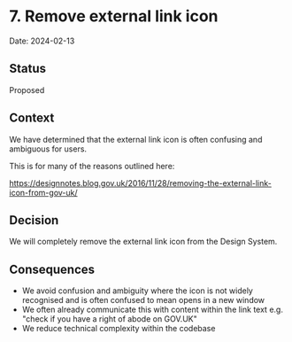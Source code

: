 # 7. Remove external link icon

Date: 2024-02-13

## Status

Proposed

## Context

We have determined that the external link icon is often confusing and ambiguous for users.

This is for many of the reasons outlined here:

https://designnotes.blog.gov.uk/2016/11/28/removing-the-external-link-icon-from-gov-uk/

## Decision

We will completely remove the external link icon from the Design System.

## Consequences

- We avoid confusion and ambiguity where the icon is not widely recognised and is often confused to mean opens in a new window
- We often already communicate this with content within the link text e.g. "check if you have a right of abode on GOV.UK"
- We reduce technical complexity within the codebase

